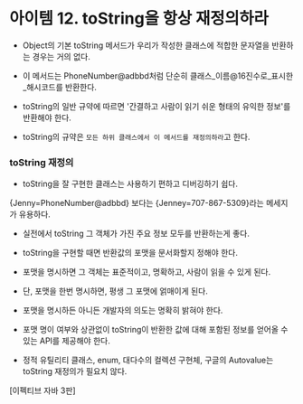 # 아이템 12. toString을 항상 재정의하라

- Object의 기본 toString 메서드가 우리가 작성한 클래스에 적합한 문자열을 반환하는 경우는 거의 없다.

- 이 메서드는 PhoneNumber@adbbd처럼 단순히 클래스_이름@16진수로_표시한_해시코드를 반환한다.

- toString의 일반 규약에 따르면 '간결하고 사람이 읽기 쉬운 형태의 유익한 정보'를 반환해야 한다.

- toString의 규약은 `모든 하위 클래스에서 이 메서드를 재정의하라`고 한다.

### toString 재정의

- toString을 잘 구현한 클래스는 사용하기 편하고 디버깅하기 쉽다.

{Jenny=PhoneNumber@adbbd} 보다는 {Jenney=707-867-5309}라는 메세지가 유용하다.

- 실전에서 toString 그 객체가 가진 주요 정보 모두를 반환하는게 좋다.

- toString을 구현할 때면 반환값의 포맷을 문서화할지 정해야 한다.

- 포맷을 명시하면 그 객체는 표준적이고, 명확하고, 사람이 읽을 수 있게 된다.
- 단, 포맷을 한번 명시하면, 평생 그 포맷에 얽매이게 된다.
- 포맷을 명시하든 아니든 개발자의 의도는 명확히 밝혀야 한다.
- 포맷 명이 여부와 상관없이 toString이 반환한 값에 대해 포함된 정보를 얻어올 수 있는 API를 제공해야 한다.
- 정적 유틸리티 클래스, enum, 대다수의 컬렉션 구현체, 구글의 Autovalue는 toString 재정의가 필요치 않다.


[이펙티브 자바 3판]